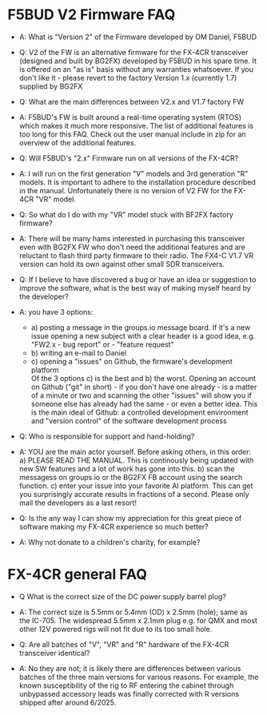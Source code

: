 F5BUD V2 Firmware FAQ
=====================
- A: What is "Version 2" of the Firmware developed by OM Daniel, F5BUD
- Q: V2 of the FW is an alternative firmware for the FX-4CR transceiver (designed and built by BG2FX) developed by F5BUD in his spare time. It is offered on an "as is" basis without any warranties whatsoever. If you don't like it - please revert to the factory Version 1.x (currently 1.7) supplied by BG2FX

- Q: What are the main differences between V2.x and V1.7 factory FW
- A: F5BUD's FW is built around a real-time operating system (RTOS) which makes it much more responsive. The list of additional features is too long for this FAQ. Check out the user manual include in zip for an overview of the additional features.

- Q: Will F5BUD's "2.x" Firmware run on all versions of the FX-4CR?
- A: I will run on the first generation "V" models and 3rd generation "R" models.
It is important to adhere to the installation procedure described in the manual.
Unfortunately there is no version of V2 FW for the FX-4CR "VR" model.

- Q: So what do I do with my "VR" model stuck with BF2FX factory firmware?
- A: There will be many hams interested in purchasing this transceiver even with BG2FX FW who don't need the additional features and are reluctant to flash third party firmware to their radio. The FX4-C V1.7 VR version can hold its own against other small SDR transceivers.

- Q: If I believe to have discovered a bug or have an idea or suggestion to improve the software, what is the best way of making myself heard by the developer?
- A: you have 3 options:
   + a) posting a message in the groups.io message board. If it's a new issue opening a new subject with a clear header is a good idea, e.g. "FW2.x - bug report" or - "feature request"<br>
   + b) writing an e-mail to Daniel<br>
   + c) opening a "issues" on Github, the firmware's development platform<br>
Of the 3 options c) is the best and b) the worst.
Opening an account on Github ("git" in short) - if you don't have one already - is a matter of a minute or two and scanning the other "issues" will show you if someone else has already had the same - or even a better idea. This is the main ideal of Github: a controlled development environment and "version control" of the software development process

- Q: Who is responsible for support and hand-holding?
- A: YOU are the main actor yourself. Before asking others, in this order:
a) PLEASE READ THE MANUAL. This is continously being updated with new SW features and a lot of work has gone into this.
b) scan the messagess on groups.io or the BG2FX FB account using the search function.
c) enter your issue into your favorite AI platform. This can get you surprisingly accurate results in fractions of a second.
Please only mail the developers as a last resort! 

- Q: Is the any way I can show my appreciation for this great piece of software making my FX-4CR experience so much better?
- A: Why not donate to a children's charity, for example?

FX-4CR general FAQ
==================
- Q What is the correct size of the DC power supply barrel plug?
- A: The correct size is 5.5mm or 5.4mm (OD) x 2.5mm (hole); same as the IC-705.
The widespread 5.5mm x 2.1mm plug e.g. for QMX and most other 12V powered rigs will not fit due to its too small hole. 

- Q: Are all batches of "V", "VR" and "R" hardware of the FX-4CR transceiver identical?
- A: No they are not; it is likely there are differences between various batches of the three main versions for various reasons. For example, the known susceptibility of the rig to RF entering the cabinet through unbypassed accessory leads was finally corrected with R versions shipped after around 6/2025.
